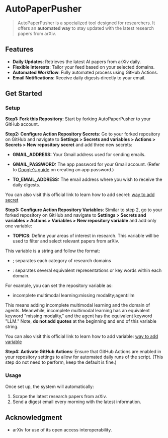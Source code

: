 # AutoPaperPusher

> AutoPaperPusher is a specialized tool designed for researchers. It offers an **automated way** to stay updated with the latest research papers from arXiv.

## Features

+ **Daily Updates**: Retrieves the latest AI papers from arXiv daily.
+ **Flexible Interests**: Tailor your feed based on your selected domains.
+ **Automated Workflow**: Fully automated process using GitHub Actions.
+ **Email Notifications**: Receive daily digests directly to your email.

## Get Started

### Setup

**Step1: Fork this Repository**: Start by forking AutoPaperPusher to your GitHub account.

**Step2: Configure Action Repository Secrets**:
Go to your forked repository on GitHub and navigate to **Settings > Secrets and variables > Actions > Secrets > New repository secret** and add three new secrets:

+ **GMAIL_ADDRESS:** Your Gmail address used for sending emails.

+ **GMAIL_PASSWORD:** The app password for your Gmail account. (Refer to [Google's guide](https://support.google.com/mail/answer/185833) on creating an app password.)

+ **TO_EMAIL_ADDRESS:** The email address where you wish to receive the daily digests.

You can also visit this official link to learn how to add secret: [way to add secret](https://docs.github.com/en/actions/security-for-github-actions/security-guides/using-secrets-in-github-actions#creating-secrets-for-a-repository)

**Step3: Configure Action Repository Variables**:
Similar to step 2, go to your forked repository on GitHub and navigate to **Settings > Secrets and variables > Actions > Variables > New repository variable** and add only one variable:

+ **TOPICS**: Define your areas of interest in research. This variable will be used to filter and select relevant papers from arXiv. 

This variable is a string and follow the format: 

+ ; separates each category of research domains

+ : separates several equivalent representations or key words within each domain.

For example, you can set the repository variable as: 

+ incomplete multimodal learning:missing modality;agent:llm

This means adding incomplete multimodal learning and the domain of agents. Meanwhile, incomplete multimodal learning has an equivalent keyword "missing modality," and the agent has the equivalent keyword "LLM." Note, **do not add quotes** at the beginning and end of this variable string. 

You can also visit this official link to learn how to add variable: [way to add variable](https://docs.github.com/en/actions/writing-workflows/choosing-what-your-workflow-does/store-information-in-variables#creating-configuration-variables-for-a-repository)

**Step4: Activate GitHub Actions**:
Ensure that GitHub Actions are enabled in your repository settings to allow for automated daily runs of the script. (This step do not need to perform, keep the default is fine.)

### Usage

Once set up, the system will automatically:

1. Scrape the latest research papers from arXiv.
2. Send a digest email every morning with the latest information.


## Acknowledgment

+ arXiv for use of its open access interoperability.
